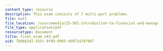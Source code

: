 ```yaml
---
content_type: resource
description: This exam consists of 7 multi-part problems.
file: null
file_location: /coursemedia/15-501-introduction-to-financial-and-managerial-accounting-spring-2004/7b0662d1555c9f899965dd973a707967_final_exam_s03.pdf
file_type: application/pdf
resourcetype: Document
title: final_exam_s03.pdf
uid: 7b0662d1-555c-9f89-9965-dd973a707967
---
```

